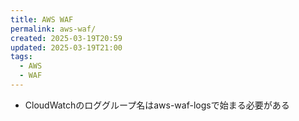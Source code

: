 ```yaml
---
title: AWS WAF
permalink: aws-waf/
created: 2025-03-19T20:59
updated: 2025-03-19T21:00
tags:
  - AWS
  - WAF
---
```

- CloudWatchのロググループ名はaws-waf-logsで始まる必要がある